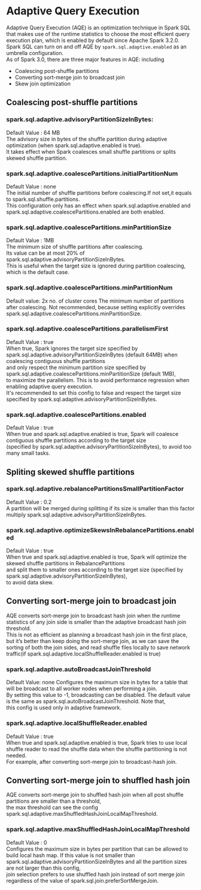 # Adaptive Query Execution
Adaptive Query Execution (AQE) is an optimization technique in Spark SQL that makes use of the runtime statistics to choose the most efficient query execution plan, which is enabled by default since Apache Spark 3.2.0.  
Spark SQL can turn on and off AQE by `spark.sql.adaptive.enabled` as an umbrella configuration.  
As of Spark 3.0, there are three major features in AQE: including  
- Coalescing post-shuffle partitions
- Converting sort-merge join to broadcast join
- Skew join optimization

## Coalescing post-shuffle partitions
### spark.sql.adaptive.advisoryPartitionSizeInBytes:
Default Value : 64 MB  
The advisory size in bytes of the shuffle partition during adaptive optimization (when spark.sql.adaptive.enabled is true).  
It takes effect when Spark coalesces small shuffle partitions or splits skewed shuffle partition.

### spark.sql.adaptive.coalescePartitions.initialPartitionNum	
Default Value : none  
The initial number of shuffle partitions before coalescing.If not set,it equals to spark.sql.shuffle.partitions.  
This configuration only has an effect when spark.sql.adaptive.enabled and spark.sql.adaptive.coalescePartitions.enabled are both enabled.

### spark.sql.adaptive.coalescePartitions.minPartitionSize	
Default Value : 1MB  
The minimum size of shuffle partitions after coalescing.  
Its value can be at most 20% of spark.sql.adaptive.advisoryPartitionSizeInBytes.  
This is useful when the target size is ignored during partition coalescing, which is the default case.

### spark.sql.adaptive.coalescePartitions.minPartitionNum
Default value: 2x no. of cluster cores
The minimum number of partitions after coalescing. Not recommended, because setting explicitly overrides spark.sql.adaptive.coalescePartitions.minPartitionSize.

### spark.sql.adaptive.coalescePartitions.parallelismFirst	
Default Value : true  
When true, Spark ignores the target size specified by spark.sql.adaptive.advisoryPartitionSizeInBytes (default 64MB) when coalescing contiguous shuffle partitions  
and only respect the minimum partition size specified by spark.sql.adaptive.coalescePartitions.minPartitionSize (default 1MB),  
to maximize the parallelism. This is to avoid performance regression when enabling adaptive query execution.  
It's recommended to set this config to false and respect the target size specified by spark.sql.adaptive.advisoryPartitionSizeInBytes.

### spark.sql.adaptive.coalescePartitions.enabled
Default Value : true  
When true and spark.sql.adaptive.enabled is true, Spark will coalesce contiguous shuffle partitions according to the target size  
(specified by spark.sql.adaptive.advisoryPartitionSizeInBytes), to avoid too many small tasks.

## Spliting skewed shuffle partitions 

### spark.sql.adaptive.rebalancePartitionsSmallPartitionFactor	
Default Value : 0.2  
A partition will be merged during splitting if its size is smaller than this factor multiply spark.sql.adaptive.advisoryPartitionSizeInBytes.

### spark.sql.adaptive.optimizeSkewsInRebalancePartitions.enabled	
Default Value : true	
When true and spark.sql.adaptive.enabled is true, Spark will optimize the skewed shuffle partitions in RebalancePartitions  
and split them to smaller ones according to the target size (specified by spark.sql.adaptive.advisoryPartitionSizeInBytes),  
to avoid data skew.

## Converting sort-merge join to broadcast join
AQE converts sort-merge join to broadcast hash join when the runtime statistics of any join side is smaller than the adaptive broadcast hash join threshold.  
This is not as efficient as planning a broadcast hash join in the first place, but it’s better than keep doing the sort-merge join, as we can save the sorting of both the join sides, and read shuffle files locally to save network traffic(if spark.sql.adaptive.localShuffleReader.enabled is true)  

### spark.sql.adaptive.autoBroadcastJoinThreshold
Default Value: none	
Configures the maximum size in bytes for a table that will be broadcast to all worker nodes when performing a join.  
By setting this value to -1, broadcasting can be disabled. The default value is the same as spark.sql.autoBroadcastJoinThreshold. Note that,  
this config is used only in adaptive framework.

### spark.sql.adaptive.localShuffleReader.enabled
Default Value : true  
When true and spark.sql.adaptive.enabled is true, Spark tries to use local shuffle reader to read the shuffle data when the shuffle partitioning is not needed.  
For example, after converting sort-merge join to broadcast-hash join.

## Converting sort-merge join to shuffled hash join
AQE converts sort-merge join to shuffled hash join when all post shuffle partitions are smaller than a threshold,  
the max threshold can see the config spark.sql.adaptive.maxShuffledHashJoinLocalMapThreshold.

### spark.sql.adaptive.maxShuffledHashJoinLocalMapThreshold	
Default Value : 0	
Configures the maximum size in bytes per partition that can be allowed to build local hash map. If this value is not smaller than spark.sql.adaptive.advisoryPartitionSizeInBytes and all the partition sizes are not larger than this config,  
join selection prefers to use shuffled hash join instead of sort merge join regardless of the value of spark.sql.join.preferSortMergeJoin.
